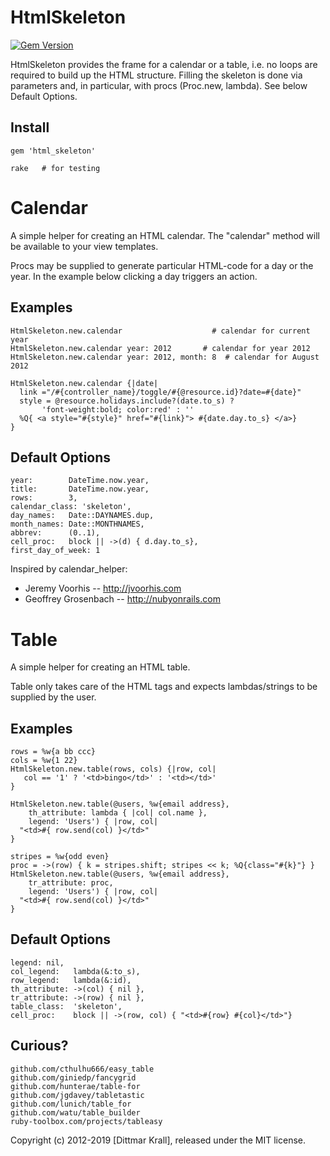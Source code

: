 HtmlSkeleton
============
[![Gem Version](https://badge.fury.io/rb/html_skeleton.png)](http://badge.fury.io/rb/html_skeleton)

HtmlSkeleton provides the frame for a calendar or a table,
i.e. no loops are required to build up the HTML structure.
Filling the skeleton is done via parameters and, in particular,
with procs (Proc.new, lambda).
See below Default Options.

Install
-------

    gem 'html_skeleton'

    rake   # for testing


Calendar
========

A simple helper for creating an HTML calendar.
The "calendar" method will be available to your view templates.

Procs may be supplied to generate
particular HTML-code for a day or the year.
In the example below clicking a day triggers an action.

Examples
--------
    HtmlSkeleton.new.calendar                    # calendar for current year
    HtmlSkeleton.new.calendar year: 2012       # calendar for year 2012
    HtmlSkeleton.new.calendar year: 2012, month: 8  # calendar for August 2012

    HtmlSkeleton.new.calendar {|date|
      link ="/#{controller_name}/toggle/#{@resource.id}?date=#{date}"
      style = @resource.holidays.include?(date.to_s) ?
	       'font-weight:bold; color:red' : ''
      %Q{ <a style="#{style}" href="#{link}"> #{date.day.to_s} </a>}
    }

Default Options
---------------
    year:        DateTime.now.year,
    title:       DateTime.now.year,
    rows:        3,
    calendar_class: 'skeleton',
    day_names:   Date::DAYNAMES.dup,
    month_names: Date::MONTHNAMES,
    abbrev:      (0..1),
    cell_proc:   block || ->(d) { d.day.to_s},
    first_day_of_week: 1


Inspired by calendar_helper:

* Jeremy Voorhis -- http://jvoorhis.com
* Geoffrey Grosenbach -- http://nubyonrails.com


Table
=====

A simple helper for creating an HTML table.

Table only takes care of the HTML tags and expects lambdas/strings to
be supplied by the user.

Examples
--------
    rows = %w{a bb ccc}
    cols = %w{1 22}
    HtmlSkeleton.new.table(rows, cols) {|row, col|
       col == '1' ? '<td>bingo</td>' : '<td></td>'
    }

    HtmlSkeleton.new.table(@users, %w{email address},
		th_attribute: lambda { |col| col.name },
		legend: 'Users') { |row, col|
      "<td>#{ row.send(col) }</td>"
    }

    stripes = %w{odd even}
    proc = ->(row) { k = stripes.shift; stripes << k; %Q{class="#{k}"} }
    HtmlSkeleton.new.table(@users, %w{email address},
		tr_attribute: proc,
		legend: 'Users') { |row, col|
      "<td>#{ row.send(col) }</td>"
    }

Default Options
---------------
    legend: nil,
    col_legend:   lambda(&:to_s),
    row_legend:   lambda(&:id),
    th_attribute: ->(col) { nil },
    tr_attribute: ->(row) { nil },
    table_class:  'skeleton',
    cell_proc:    block || ->(row, col) { "<td>#{row} #{col}</td>"}


Curious?
--------

    github.com/cthulhu666/easy_table
    github.com/giniedp/fancygrid
    github.com/hunterae/table-for
    github.com/jgdavey/tabletastic
    github.com/lunich/table_for
    github.com/watu/table_builder
    ruby-toolbox.com/projects/tableasy

Copyright (c) 2012-2019 [Dittmar Krall], released under the MIT license.
